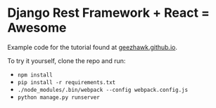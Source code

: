 Django Rest Framework + React = Awesome
=======================================
Example code for the tutorial found at [geezhawk.github.io](http://geezhawk.github.io/django/webpack/django-rest-framework/reactjs/2016/02/02/using-react-with-django-rest-framework.html).

To try it yourself, clone the repo and run:

* `npm install`
* `pip install -r requirements.txt`
* `./node_modules/.bin/webpack --config webpack.config.js`
* `python manage.py runserver`